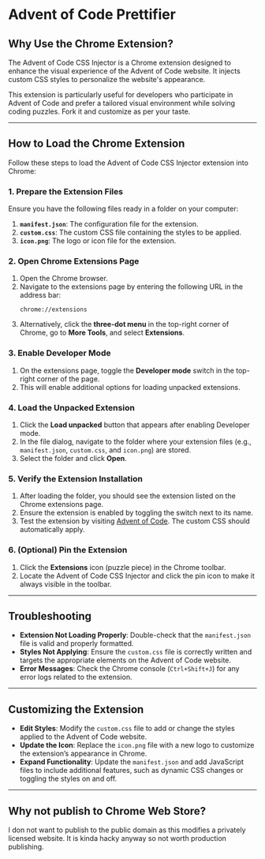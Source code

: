 # Advent of Code Prettifier

## **Why Use the Chrome Extension?**

The Advent of Code CSS Injector is a Chrome extension designed to enhance the visual experience of the Advent of Code website. It injects custom CSS styles to personalize the website's appearance.

This extension is particularly useful for developers who participate in Advent of Code and prefer a tailored visual environment while solving coding puzzles. Fork it and customize as per your taste.

---

## **How to Load the Chrome Extension**

Follow these steps to load the Advent of Code CSS Injector extension into Chrome:

### **1. Prepare the Extension Files**
Ensure you have the following files ready in a folder on your computer:

1. **`manifest.json`**: The configuration file for the extension.
2. **`custom.css`**: The custom CSS file containing the styles to be applied.
3. **`icon.png`**: The logo or icon file for the extension.

### **2. Open Chrome Extensions Page**
1. Open the Chrome browser.
2. Navigate to the extensions page by entering the following URL in the address bar:
   ```
   chrome://extensions
   ```
3. Alternatively, click the **three-dot menu** in the top-right corner of Chrome, go to **More Tools**, and select **Extensions**.

### **3. Enable Developer Mode**
1. On the extensions page, toggle the **Developer mode** switch in the top-right corner of the page.
2. This will enable additional options for loading unpacked extensions.

### **4. Load the Unpacked Extension**
1. Click the **Load unpacked** button that appears after enabling Developer mode.
2. In the file dialog, navigate to the folder where your extension files (e.g., `manifest.json`, `custom.css`, and `icon.png`) are stored.
3. Select the folder and click **Open**.

### **5. Verify the Extension Installation**
1. After loading the folder, you should see the extension listed on the Chrome extensions page.
2. Ensure the extension is enabled by toggling the switch next to its name.
3. Test the extension by visiting [Advent of Code](https://adventofcode.com). The custom CSS should automatically apply.

### **6. (Optional) Pin the Extension**
1. Click the **Extensions** icon (puzzle piece) in the Chrome toolbar.
2. Locate the Advent of Code CSS Injector and click the pin icon to make it always visible in the toolbar.

---

## **Troubleshooting**

- **Extension Not Loading Properly**: Double-check that the `manifest.json` file is valid and properly formatted.
- **Styles Not Applying**: Ensure the `custom.css` file is correctly written and targets the appropriate elements on the Advent of Code website.
- **Error Messages**: Check the Chrome console (`Ctrl+Shift+J`) for any error logs related to the extension.

---

## **Customizing the Extension**

- **Edit Styles**: Modify the `custom.css` file to add or change the styles applied to the Advent of Code website.
- **Update the Icon**: Replace the `icon.png` file with a new logo to customize the extension’s appearance in Chrome.
- **Expand Functionality**: Update the `manifest.json` and add JavaScript files to include additional features, such as dynamic CSS changes or toggling the styles on and off.

---

## **Why not publish to Chrome Web Store?**
I don not want to publish to the public domain as this modifies a privately licensed website. It is kinda hacky anyway so not worth production publishing.